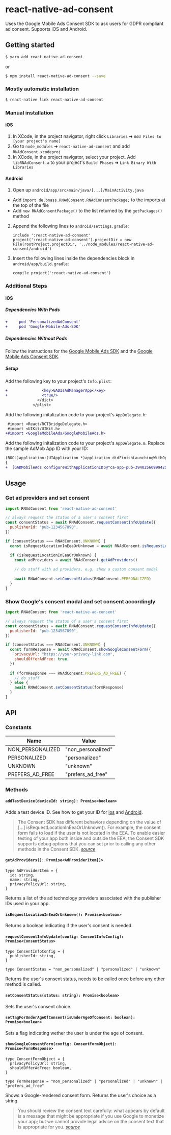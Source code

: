 
# react-native-ad-consent

Uses the Google Mobile Ads Consent SDK to ask users for GDPR compliant ad consent. Supports iOS and Android.

## Getting started
```sh
$ yarn add react-native-ad-consent
```

or

```sh
$ npm install react-native-ad-consent --save
```

### Mostly automatic installation

```sh
$ react-native link react-native-ad-consent
```

### Manual installation


#### iOS

1. In XCode, in the project navigator, right click `Libraries` ➜ `Add Files to [your project's name]`
2. Go to `node_modules` ➜ `react-native-ad-consent` and add `RNAdConsent.xcodeproj`
3. In XCode, in the project navigator, select your project. Add `libRNAdConsent.a` to your project's `Build Phases` ➜ `Link Binary With Libraries`

#### Android

1. Open up `android/app/src/main/java/[...]/MainActivity.java`
  - Add `import de.bnass.RNAdConsent.RNAdConsentPackage;` to the imports at the top of the file
  - Add `new RNAdConsentPackage()` to the list returned by the `getPackages()` method
2. Append the following lines to `android/settings.gradle`:
    ```
    include ':react-native-ad-consent'
    project(':react-native-ad-consent').projectDir = new File(rootProject.projectDir, '../node_modules/react-native-ad-consent/android')
    ```
3. Insert the following lines inside the dependencies block in `android/app/build.gradle`:
    ```
    compile project(':react-native-ad-consent')
    ```

### Additional Steps


#### iOS

##### Dependencies With Pods

```diff
+     pod 'PersonalizedAdConsent'
+     pod 'Google-Mobile-Ads-SDK'
```

##### Dependencies Without Pods

Follow the instructions for the [Google Mobile Ads SDK](https://developers.google.com/admob/ios/quick-start#import_the_mobile_ads_sdk) and the [Google Mobile Ads Consent SDK](https://developers.google.com/admob/ios/eu-consent#import_the_consent_sdk).

##### Setup

Add the following key to your project's `Info.plist`:
```diff
+               <key>GADIsAdManagerApp</key>
+               <true/>
              </dict>
            </plist>
```

Add the following initalization code to your project's `AppDelegate.h`:
```diff
 #import <React/RCTBridgeDelegate.h>
 #import <UIKit/UIKit.h>
+#import <GoogleMobileAds/GoogleMobileAds.h>
```

Add the following initalization code to your project's `AppDelegate.m`. Replace the sample AdMob App ID with your ID:
```diff
(BOOL)application:(UIApplication *)application didFinishLaunchingWithOptions:(NSDictionary *)launchOptions
{
+  [GADMobileAds configureWithApplicationID:@"ca-app-pub-3940256099942544~3347511713"];

```

## Usage

### Get ad providers and set consent
```javascript
import RNAdConsent from 'react-native-ad-consent'

// always request the status of a user's consent first
const consentStatus = await RNAdConsent.requestConsentInfoUpdate({
  publisherId: "pub-1234567890",
})

if (consentStatus === RNAdConsent.UNKNOWN) {
  const isRequestLocationInEeaOrUnknown = await RNAdConsent.isRequestLocationInEeaOrUnknown()

  if (isRequestLocationInEeaOrUnknown) {
    const adProviders = await RNAdConsent.getAdProviders()
    
    // do stuff with ad providers, e.g. show a custom consent modal
    
    await RNAdConsent.setConsentStatus(RNAdConsent.PERSONALIZED)
  }
}
```

### Show Google's consent modal and set consent accordingly
```javascript
import RNAdConsent from 'react-native-ad-consent'

// always request the status of a user's consent first
const consentStatus = await RNAdConsent.requestConsentInfoUpdate({
  publisherId: "pub-1234567890",
})

if (consentStatus === RNAdConsent.UNKNOWN) {
  const formResponse = await RNAdConsent.showGoogleConsentForm({
    privacyUrl: "https://your-privacy-link.com",
    shouldOfferAdFree: true,
  })
  
  if (formResponse === RNAdConsent.PREFERS_AD_FREE) {
    // do stuff
  } else {
    await RNAdConsent.setConsentStatus(formResponse)
  }
}
```

## API

### Constants

| Name									| Value									|
|-----------------------|-----------------------|
| NON_PERSONALIZED			| "non_personalized"		|
| PERSONALIZED					| "personalized"				|
| UNKNOWN								| "unknown"							|
| PREFERS_AD_FREE				| "prefers_ad_free"			|

### Methods

#### `addTestDevice(deviceId: string): Promise<boolean>`

Adds a test device ID. See how to get your ID for [ios](https://developers.google.com/admob/ios/test-ads#add_your_test_device) and [Android](https://developers.google.com/admob/android/test-ads#add_your_test_device).

>The Consent SDK has different behaviors depending on the value of [...] isRequestLocationInEeaOrUnknown(). For example, the consent form fails to load if the user is not located in the EEA. To enable easier testing of your app both inside and outside the EEA, the Consent SDK supports debug options that you can set prior to calling any other methods in the Consent SDK. _[source](https://developers.google.com/admob/android/eu-consent#testing)_

#### `getAdProviders(): Promise<AdProviderItem[]>`

```
type AdProviderItem = {
  id: string,
  name: string,
  privacyPolicyUrl: string,
}
```

Returns a list of the ad technology providers associated with the publisher IDs used in your app.

#### `isRequestLocationInEeaOrUnknown(): Promise<boolean>`

Returns a boolean indicating if the user's consent is needed.

#### `requestConsentInfoUpdate(config: ConsentInfoConfig): Promise<ConsentStatus>`

```
type ConsentInfoConfig = {
  publisherId: string,
}

type ConsentStatus = "non_personalized" | "personalized" | "unknown"
```

Returns the user's consent status, needs to be called once before any other method is called.

#### `setConsentStatus(status: string): Promise<boolean>`

Sets the user's consent choice.

#### `setTagForUnderAgeOfConsent(isUnderAgeOfConsent: boolean): Promise<boolean>`

Sets a flag indicating wether the user is under the age of consent.

#### `showGoogleConsentForm(config: ConsentFormObject): Promise<FormResponse>`

```
type ConsentFormObject = {
  privacyPolicyUrl: string,
  shouldOfferAdFree: boolean,
}

type FormResponse = "non_personalized" | "personalized" | "unknown" | "prefers_ad_free"
```

Shows a Google-rendered consent form. Returns the user's choice as a string.

>You should review the consent text carefully: what appears by default is a message that might be appropriate if you use Google to monetize your app; but we cannot provide legal advice on the consent text that is appropriate for you. _[source](https://developers.google.com/admob/android/eu-consent#google_rendered_consent_form)_
